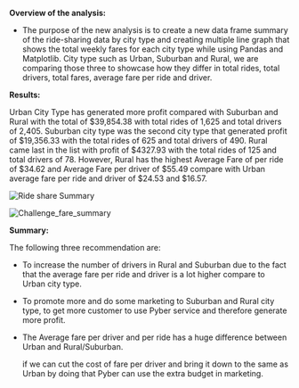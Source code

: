 **Overview of the analysis:**

- The purpose of the new analysis is to create a new data frame summary of the ride-sharing data by city type and creating multiple line graph that shows the total weekly fares for each city type while using Pandas and Matplotlib. City type such as Urban, Suburban and Rural, we are comparing those three to showcase how they differ in total rides, total drivers, total fares, average fare per ride and driver.





**Results:**

Urban City Type has generated more profit compared with Suburban and Rural with the total of $39,854.38 with total rides of 1,625 and total drivers of 2,405. Suburban city type was the second city type that generated profit of $19,356.33 with the total rides of 625 and total drivers of 490. Rural came last in the list with profit of $4327.93 with the total rides of 125 and total drivers of 78. However, Rural has the highest Average Fare of per ride of $34.62 and Average Fare per driver of $55.49 compare with Urban average fare per ride and driver of $24.53 and $16.57. 



![Ride share Summary](https://user-images.githubusercontent.com/94090097/146624383-55d3cbaa-46d1-449c-841c-cdd4b2254986.PNG)

![Challenge_fare_summary](https://user-images.githubusercontent.com/94090097/146623850-450b92f4-f24a-4d65-8722-0a202a5629d6.png)







**Summary:** 

The following three recommendation are:

- To increase the number of drivers in Rural and Suburban due to the fact that the average fare per ride and driver is a lot higher compare to Urban city type. 

- To promote more and do some marketing to Suburban and Rural city type, to get more customer to use Pyber service and therefore generate more profit.

- The Average fare per driver and per ride has a huge difference between Urban and Rural/Suburban. 

  if we can cut the cost of fare per driver and bring it down to the same as Urban by doing that Pyber can use the extra budget in marketing.

  

